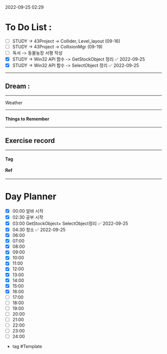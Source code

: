 2022-09-25 02:29

# To Do List :


- [ ] STUDY -> 43Project -> Collider, Level_layout (09-16)
- [ ] STUDY -> 43Project -> CollisionMgr (09-19)
- [ ] 독서 -> 동물농장 서평 작성
- [x] STUDY -> Win32 API 함수 -> GetStockObject 정리 ✅ 2022-09-25
- [x] STUDY -> Win32 API 함수 -> SelectObject 정리 ✅ 2022-09-25
---

## Dream :

---

Weather

---

#### Things to Remember

---

## Exercise record
---

#### Tag

#### Ref

---

# Day Planner

- [x] 00:00 알바 시작
- [x] 02:30 공부 시작
- [x] 03:00 GetStockObject+ SelectObject정리 ✅ 2022-09-25
- [x] 04:30 청소 ✅ 2022-09-25
- [x] 06:00 
- [x] 07:00 
- [x] 08:00 
- [x] 09:00 
- [x] 10:00 
- [x] 11:00 
- [x] 12:00 
- [x] 13:00 
- [x] 14:00 
- [x] 15:00 
- [x] 16:00 
- [ ] 17:00 
- [ ] 18:00 
- [ ] 19:00 
- [ ] 20:00 
- [ ] 21:00 
- [ ] 22:00 
- [ ] 23:00 
- [ ] 24:00 

- tag
#Template